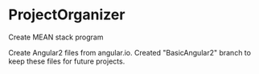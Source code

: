 # ProjectOrganizer

Create MEAN stack program

Create Angular2 files from angular.io. Created "BasicAngular2" branch to keep these files for future projects.
